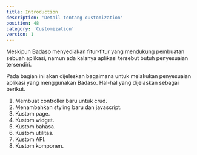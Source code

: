 ```yaml
---
title: Introduction
description: 'Detail tentang customization'
position: 48
category: 'Customization'
version: 1
---
```


Meskipun Badaso menyediakan fitur-fitur yang mendukung pembuatan sebuah aplikasi, namun ada kalanya aplikasi tersebut butuh penyesuaian tersendiri.

Pada bagian ini akan dijeleskan bagaimana untuk melakukan penyesuaian aplikasi yang menggunakan Badaso. Hal-hal yang dijelaskan sebagai berikut.
1. Membuat controller baru untuk crud.
2. Menambahkan styling baru dan javascript.
3. Kustom page.
4. Kustom widget.
5. Kustom bahasa.
6. Kustom utilitas.
7. Kustom API.
8. Kustom komponen.